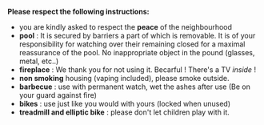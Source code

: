 **Please respect the following instructions:**

- you are kindly asked to respect the **peace** of the neighbourhood
- **pool** : It is secured by barriers a part of which is removable. It is of your responsibility for watching over their remaining closed for a maximal reassurance of the pool. No inappropriate object in the pound (glasses, metal, etc..)
- **fireplace** : We thank you for not using it. Becarful ! There's a TV *inside* !
- **non smoking** housing (vaping included), please smoke outside.
- **barbecue** : use with permanent watch, wet the ashes after use (Be on your guard against fire)
- **bikes** : use just like you would with yours (locked when unused)
- **treadmill and elliptic bike** : please don't let children play with it.